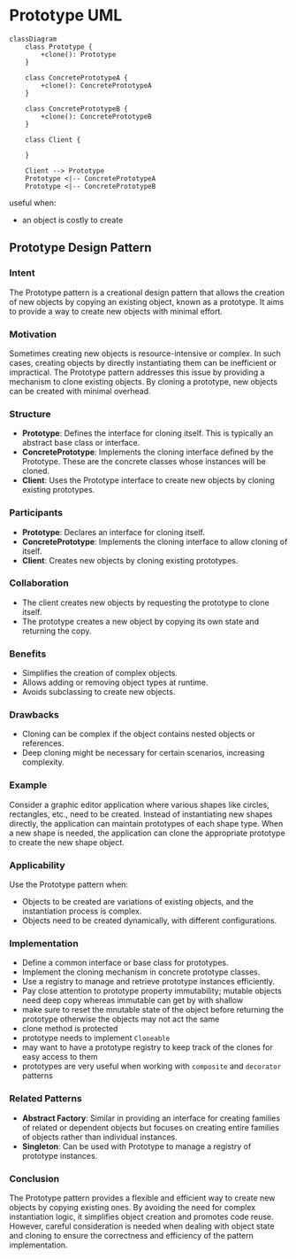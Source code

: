 # Prototype UML

```mermaid
classDiagram
    class Prototype {
        +clone(): Prototype
    }

    class ConcretePrototypeA {
        +clone(): ConcretePrototypeA
    }

    class ConcretePrototypeB {
        +clone(): ConcretePrototypeB
    }

    class Client {

    }

    Client --> Prototype
    Prototype <|-- ConcretePrototypeA
    Prototype <|-- ConcretePrototypeB
```

useful when:
- an object is costly to create


## Prototype Design Pattern

### Intent
The Prototype pattern is a creational design pattern that allows the creation of new objects by copying an existing 
object, known as a prototype. It aims to provide a way to create new objects with minimal effort.

### Motivation
Sometimes creating new objects is resource-intensive or complex. In such cases, creating objects by directly 
instantiating them can be inefficient or impractical. The Prototype pattern addresses this issue by providing a 
mechanism to clone existing objects. By cloning a prototype, new objects can be created with minimal overhead.

### Structure
- **Prototype**: Defines the interface for cloning itself. This is typically an abstract base class or interface.
- **ConcretePrototype**: Implements the cloning interface defined by the Prototype. These are the concrete classes 
whose instances will be cloned.
- **Client**: Uses the Prototype interface to create new objects by cloning existing prototypes.

### Participants
- **Prototype**: Declares an interface for cloning itself.
- **ConcretePrototype**: Implements the cloning interface to allow cloning of itself.
- **Client**: Creates new objects by cloning existing prototypes.

### Collaboration
- The client creates new objects by requesting the prototype to clone itself.
- The prototype creates a new object by copying its own state and returning the copy.

### Benefits
- Simplifies the creation of complex objects.
- Allows adding or removing object types at runtime.
- Avoids subclassing to create new objects.

### Drawbacks
- Cloning can be complex if the object contains nested objects or references.
- Deep cloning might be necessary for certain scenarios, increasing complexity.

### Example
Consider a graphic editor application where various shapes like circles, rectangles, etc., need to be created. 
Instead of instantiating new shapes directly, the application can maintain prototypes of each shape type. When a new 
shape is needed, the application can clone the appropriate prototype to create the new shape object.

### Applicability
Use the Prototype pattern when:
- Objects to be created are variations of existing objects, and the instantiation process is complex.
- Objects need to be created dynamically, with different configurations.

### Implementation
- Define a common interface or base class for prototypes.
- Implement the cloning mechanism in concrete prototype classes.
- Use a registry to manage and retrieve prototype instances efficiently.
- Pay close attention to prototype property immutability; mutable objects need deep copy whereas immutable can get 
by with shallow
- make sure to reset the mnutable state of the object before returning the prototype otherwise the objects may not act 
the same
- clone method is protected
- prototype needs to implement `Cloneable`
- may want to have a prototype registry to keep track of the clones for easy access to them
- prototypes are very useful when working with `composite` and `decorator` patterns

### Related Patterns
- **Abstract Factory**: Similar in providing an interface for creating families of related or dependent objects but 
focuses on creating entire families of objects rather than individual instances.
- **Singleton**: Can be used with Prototype to manage a registry of prototype instances.

### Conclusion
The Prototype pattern provides a flexible and efficient way to create new objects by copying existing ones. By avoiding 
the need for complex instantiation logic, it simplifies object creation and promotes code reuse. However, careful 
consideration is needed when dealing with object state and cloning to ensure the correctness and efficiency of the 
pattern implementation.
